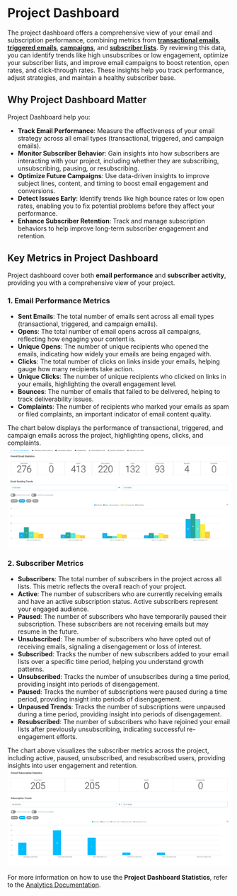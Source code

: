 # Project Dashboard

The project dashboard offers a comprehensive view of your email and subscription performance, combining metrics from [**transactional emails**](/docs/projects/transactional-emails#transactional-email-statistics), [**triggered emails**](/docs/projects/triggered-emails#triggered-email-statistics), [**campaigns**](/docs/projects/campaigns#campaign-email-statistics), and [**subscriber lists**](/docs/projects/subscriber-lists#subscriber-list-statistics). By reviewing this data, you can identify trends like high unsubscribes or low engagement, optimize your subscriber lists, and improve email campaigns to boost retention, open rates, and click-through rates. These insights help you track performance, adjust strategies, and maintain a healthy subscriber base.


## Why Project Dashboard Matter

Project Dashboard help you:

- **Track Email Performance**: Measure the effectiveness of your email strategy across all email types (transactional, triggered, and campaign emails).
- **Monitor Subscriber Behavior**: Gain insights into how subscribers are interacting with your project, including whether they are subscribing, unsubscribing, pausing, or resubscribing.
- **Optimize Future Campaigns**: Use data-driven insights to improve subject lines, content, and timing to boost email engagement and conversions.
- **Detect Issues Early**: Identify trends like high bounce rates or low open rates, enabling you to fix potential problems before they affect your performance.
- **Enhance Subscriber Retention**: Track and manage subscription behaviors to help improve long-term subscriber engagement and retention.

## Key Metrics in Project Dashboard

Project dashboard cover both **email performance** and **subscriber activity**, providing you with a comprehensive view of your project.

### 1. **Email Performance Metrics**
- **Sent Emails**: The total number of emails sent across all email types (transactional, triggered, and campaign emails).
- **Opens**: The total number of email opens across all campaigns, reflecting how engaging your content is.
- **Unique Opens**: The number of unique recipients who opened the emails, indicating how widely your emails are being engaged with.
- **Clicks**: The total number of clicks on links inside your emails, helping gauge how many recipients take action.
- **Unique Clicks**: The number of unique recipients who clicked on links in your emails, highlighting the overall engagement level.
- **Bounces**: The number of emails that failed to be delivered, helping to track deliverability issues.
- **Complaints**: The number of recipients who marked your emails as spam or filed complaints, an important indicator of email content quality.

The chart below displays the performance of transactional, triggered, and campaign emails across the project, highlighting opens, clicks, and complaints.
![Project Emails Analytics](./project-analytics-email-stats.webp)

### 2. **Subscriber Metrics**
- **Subscribers**: The total number of subscribers in the project across all lists. This metric reflects the overall reach of your project.
- **Active**: The number of subscribers who are currently receiving emails and have an active subscription status. Active subscribers represent your engaged audience.
- **Paused**: The number of subscribers who have temporarily paused their subscription. These subscribers are not receiving emails but may resume in the future.
- **Unsubscribed**: The number of subscribers who have opted out of receiving emails, signaling a disengagement or loss of interest.
- **Subscribed**: Tracks the number of new subscribers added to your email lists over a specific time period, helping you understand growth patterns.
- **Unsubscribed**: Tracks the number of unsubscribes during a time period, providing insight into periods of disengagement.
- **Paused**: Tracks the number of subscriptions were paused during a time period, providing insight into periods of disengagement.
- **Unpaused Trends**: Tracks the number of subscriptions were unpaused during a time period, providing insight into periods of disengagement.
- **Resubscribed**: The number of subscribers who have rejoined your email lists after previously unsubscribing, indicating successful re-engagement efforts.

The chart above visualizes the subscriber metrics across the project, including active, paused, unsubscribed, and resubscribed users, providing insights into user engagement and retention.
![Project Subscription Analytics](./project-analytics-subscription-stats.webp)

For more information on how to use the **Project Dashboard Statistics**, refer to the [Analytics Documentation](/docs/analytics).
